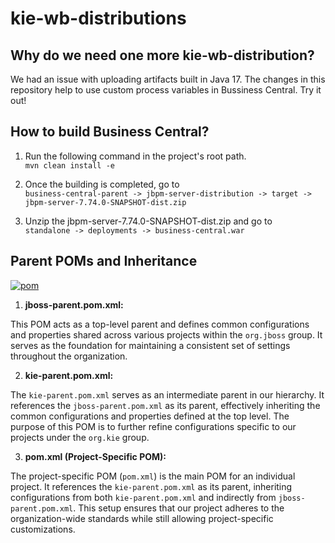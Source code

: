 # kie-wb-distributions

## Why do we need one more kie-wb-distribution?

We had an issue with uploading artifacts built in Java 17. The changes in this repository help to use custom process variables in Bussiness Central. Try it out!

## How to build Business Central?

1. Run the following command in the project's root path.
<br>`mvn clean install -e`

2. Once the building is completed, go to
<br>`business-central-parent -> jbpm-server-distribution -> target -> jbpm-server-7.74.0-SNAPSHOT-dist.zip`

3. Unzip the jbpm-server-7.74.0-SNAPSHOT-dist.zip and go to
<br>`standalone -> deployments -> business-central.war`

## Parent POMs and Inheritance

<a href="https://ibb.co/SJ5vFYz"><img src="https://i.ibb.co/d7jK8CR/pom.png" alt="pom" border="0"></a>

1. <b>jboss-parent.pom.xml:</b>

This POM acts as a top-level parent and defines common configurations and properties shared across various projects within the `org.jboss` group.
It serves as the foundation for maintaining a consistent set of settings throughout the organization.

2. <b>kie-parent.pom.xml:</b>

The `kie-parent.pom.xml` serves as an intermediate parent in our hierarchy.
It references the `jboss-parent.pom.xml` as its parent, effectively inheriting the common configurations and properties defined at the top level.
The purpose of this POM is to further refine configurations specific to our projects under the `org.kie` group.

3. <b>pom.xml (Project-Specific POM):</b>

The project-specific POM (`pom.xml`) is the main POM for an individual project.
It references the `kie-parent.pom.xml` as its parent, inheriting configurations from both `kie-parent.pom.xml` and indirectly from `jboss-parent.pom.xml`.
This setup ensures that our project adheres to the organization-wide standards while still allowing project-specific customizations.
